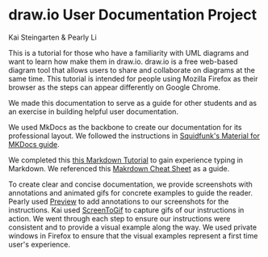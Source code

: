 # draw.io User Documentation Project

Kai Steingarten & Pearly Li

This is a tutorial for those who have a familiarity with UML diagrams and want to learn how make them in draw.io. draw.io is a free web-based diagram tool that allows users to share and collaborate on diagrams at the same time. This tutorial is intended for people using Mozilla Firefox as their browser as the steps can appear differently on Google Chrome.

We made this documentation to serve as a guide for other students and as an exercise in building helpful user documentation.

We used MkDocs as the backbone to create our documentation for its professional layout. We followed the instructions in [Squidfunk's Material for MKDocs guide](https://squidfunk.github.io/mkdocs-material/getting-started/).

We completed this [this Markdown Tutorial](https://www.markdowntutorial.com/lesson/1/) to gain experience typing in Markdown. We referenced this [Makrdown Cheat Sheet](https://www.markdownguide.org/cheat-sheet/) as a guide.

To create clear and concise documentation, we provide screenshots with annotations and animated gifs for concrete examples to guide the reader. Pearly used [Preview](https://support.apple.com/en-ca/guide/preview/welcome/mac) to add annotations to our screenshots for the instructions. Kai used [ScreenToGif](https://www.screentogif.com/) to capture gifs of our instructions in action. We went through each step to ensure our instructions were consistent and to provide a visual example along the way. We used private windows in Firefox to ensure that the visual examples represent a first time user's experience.
